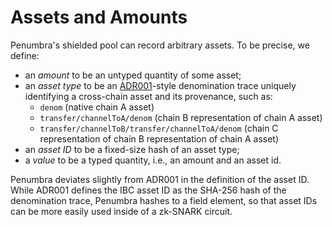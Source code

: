 # Assets and Amounts

Penumbra's shielded pool can record arbitrary assets.  To be precise, we define:

- an *amount* to be an untyped quantity of some asset;
- an *asset type* to be an [ADR001]-style denomination trace uniquely identifying a cross-chain asset and its provenance, such as:
  - `denom` (native chain A asset)
  - `transfer/channelToA/denom` (chain B representation of chain A asset)
  - `transfer/channelToB/transfer/channelToA/denom` (chain C representation of chain B representation of chain A asset)
- an *asset ID* to be a fixed-size hash of an asset type;
- a *value* to be a typed quantity, i.e., an amount and an asset id.

Penumbra deviates slightly from ADR001 in the definition of the asset ID. While
ADR001 defines the IBC asset ID as the SHA-256 hash of the denomination trace,
Penumbra hashes to a field element, so that asset IDs can be more easily used
inside of a zk-SNARK circuit.

[ADR001]: https://github.com/cosmos/ibc-go/blob/main/docs/architecture/adr-001-coin-source-tracing.md
